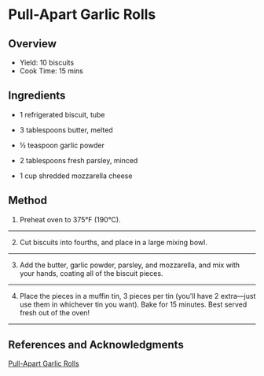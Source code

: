 # Pull-Apart Garlic Rolls

## Overview

- Yield: 10 biscuits
- Cook Time: 15 mins

## Ingredients

- 1 refrigerated biscuit, tube

- 3 tablespoons butter, melted

- ½ teaspoon garlic powder

- 2 tablespoons fresh parsley, minced

- 1 cup shredded mozzarella cheese

## Method

1. Preheat oven to 375°F (190°C).
---

2. Cut biscuits into fourths, and place in a large mixing bowl.
---

3. Add the butter, garlic powder, parsley, and mozzarella, and mix with your hands, coating all of the biscuit pieces.
---

4. Place the pieces in a muffin tin, 3 pieces per tin (you’ll have 2 extra—just use them in whichever tin you want). Bake for 15 minutes. Best served fresh out of the oven!
---

## References and Acknowledgments

[Pull-Apart Garlic Rolls](https://tasty.co/recipe/pull-apart-garlic-rolls)
